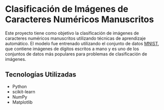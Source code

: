 # Clasificación de Imágenes de Caracteres Numéricos Manuscritos

Este proyecto tiene como objetivo la clasificación de imágenes de caracteres numéricos manuscritos utilizando técnicas de aprendizaje automático. El modelo fue entrenado utilizando el conjunto de datos [MNIST](http://yann.lecun.com/exdb/mnist/), que contiene imágenes de dígitos escritos a mano y es uno de los conjuntos de datos más populares para problemas de clasificación de imágenes.

## Tecnologías Utilizadas

- Python
- scikit-learn
- NumPy
- Matplotlib
